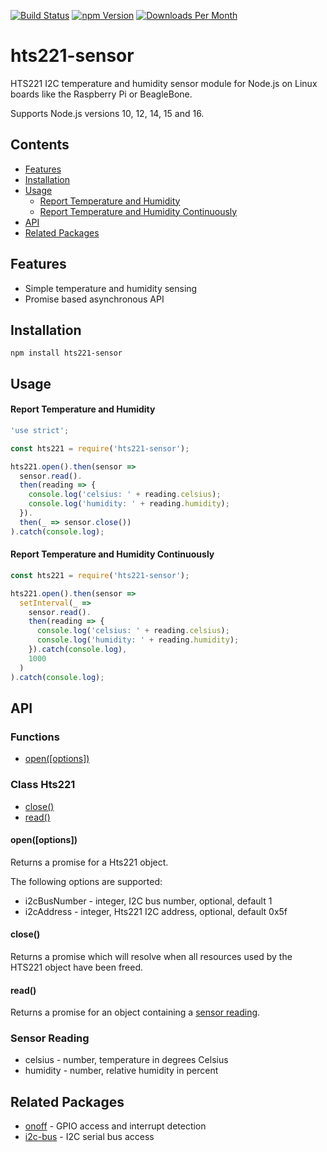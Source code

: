 [![Build Status](https://app.travis-ci.com/fivdi/hts221-sensor.svg?branch=master)](https://app.travis-ci.com/github/fivdi/hts221-sensor)
[![npm Version](http://img.shields.io/npm/v/hts221-sensor.svg)](https://www.npmjs.com/package/hts221-sensor)
[![Downloads Per Month](http://img.shields.io/npm/dm/hts221-sensor.svg)](https://www.npmjs.com/package/hts221-sensor)

# hts221-sensor

HTS221 I2C temperature and humidity sensor module for Node.js on Linux boards
like the Raspberry Pi or BeagleBone.

Supports Node.js versions 10, 12, 14, 15 and 16.

## Contents

 * [Features](#features)
 * [Installation](#installation)
 * [Usage](#usage)
   * [Report Temperature and Humidity](#report-temperature-and-humidity)
   * [Report Temperature and Humidity Continuously](#report-temperature-and-humidity-continuously)
 * [API](#api)
 * [Related Packages](#related-packages)

## Features

 * Simple temperature and humidity sensing
 * Promise based asynchronous API

## Installation

```
npm install hts221-sensor
```

## Usage

#### Report Temperature and Humidity

```js
'use strict';

const hts221 = require('hts221-sensor');

hts221.open().then(sensor =>
  sensor.read().
  then(reading => {
    console.log('celsius: ' + reading.celsius);
    console.log('humidity: ' + reading.humidity);
  }).
  then(_ => sensor.close())
).catch(console.log);
```

#### Report Temperature and Humidity Continuously

```js
const hts221 = require('hts221-sensor');

hts221.open().then(sensor =>
  setInterval(_ =>
    sensor.read().
    then(reading => {
      console.log('celsius: ' + reading.celsius);
      console.log('humidity: ' + reading.humidity);
    }).catch(console.log),
    1000
  )
).catch(console.log);
```

## API

### Functions

- [open([options])](#openoptions)

### Class Hts221

- [close()](#close)
- [read()](#read)

#### open([options])
Returns a promise for a Hts221 object.

The following options are supported:
- i2cBusNumber - integer, I2C bus number, optional, default 1
- i2cAddress - integer, Hts221 I2C address, optional, default 0x5f

#### close()
Returns a promise which will resolve when all resources used by the HTS221
object have been freed.

#### read()
Returns a promise for an object containing a
[sensor reading](#sensor-reading).

### Sensor Reading
- celsius - number, temperature in degrees Celsius
- humidity - number, relative humidity in percent

## Related Packages

- [onoff](https://github.com/fivdi/onoff) - GPIO access and interrupt detection
- [i2c-bus](https://github.com/fivdi/i2c-bus) - I2C serial bus access

